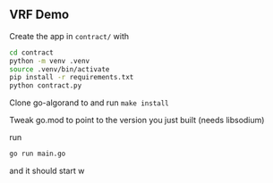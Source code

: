 VRF Demo
--------

Create the app in `contract/` with 
```sh
cd contract
python -m venv .venv
source .venv/bin/activate
pip install -r requirements.txt
python contract.py
```

Clone go-algorand to and run `make install`

Tweak go.mod to point to the version you just built (needs libsodium)

run 
```sh
go run main.go
```

and it should start w
